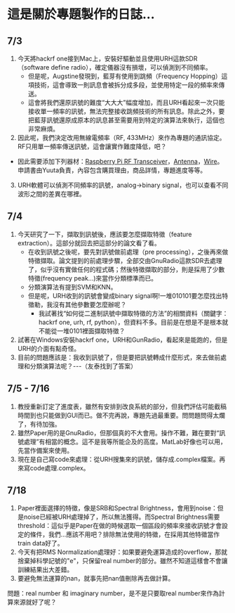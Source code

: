 # 這是關於專題製作的日誌...

## 7/3

1. 今天將hackrf one接到Mac上，安裝好驅動並且使用URH這款SDR（software define radio），確定儀器沒有損壞，可以偵測到不同頻率。
   - 但是呢，Augstine發現到，藍芽有使用到跳頻（Frequency Hopping）這項技術，這會導致一則訊息會被拆分成多段，並使用特定一段的頻率來傳送。
   - 這會將我們還原訊號的難度“大大大”幅度增加，而且URH看起來一次只能接收單一頻率的訊號，無法完整接收跳頻技術的所有訊息。除此之外，要把藍芽訊號還原成原本的訊息甚至需要用到特定的演算法來執行，這個也非常麻煩。
2.  因此呢，我們決定改用無線電頻率（RF, 433MHz）來作為專題的通訊協定。RF只用單一頻率傳送訊號，這會讓實作難度降低，吧？
   - 因此需要添加下列器材：[Raspberry Pi RF Transceiver](https://www.adafruit.com/product/4075)，[Antenna](https://greatscottgadgets.com/ant500/)，[Wire](https://www.adafruit.com/product/851)。申請書由Yuuta負責，內容包含購買理由，商品詳情，專題進度等等。
3.	URH軟體可以偵測不同頻率的訊號，analog->binary signal，也可以查看不同波形之間的差異在哪裡。


## 7/4

1. 今天研究了一下，擷取到訊號後，應該要怎麼擷取特徵（feature extraction）。這部分就回去把這部分的論文看了看。
 	  - 在收到訊號之後呢，要先對訊號做前處理（pre processing），之後再來做特徵擷取。論文提到的前處理步驟，全部交由GnuRadio這款SDR去處理了，似乎沒有實做任何的程式碼；然後特徵擷取的部分，則是採用了少數特徵(frequency peak...)來當作分類標準而已。
    - 分類演算法有提到SVM和KNN。
    - 但是呢，URH收到的訊號會變成binary signal啊!一堆010101要怎麼找出特徵勒，我沒有其他參數要怎麼辦呢？
      - 我試著找“如何從二進制訊號中擷取特徵的方法”的相關資料（關鍵字：hackrf one, urh, rf, python），但資料不多。目前是在想是不是根本就不能從一堆0101裡面擷取特徵？
2. 試著在Windows安裝hackrf one，URH和GunRadio，看起來是能跑的，但是URH的介面有點奇怪。
3. 目前的問題應該是：我收到訊號了，但是要把訊號轉成什麼形式，來去做前處理和分類演算法呢？---（友泰找到了答案）

## 7/5 - 7/16
1. 教授重新訂定了進度表，雖然有安排到改良系統的部分，但我們評估可能截稿時間到也只能做到GUI而已。做不完再說，專題先過最重要。問問題問得太爛了，有待加強。
2. 雖然Paper用的是GnuRadio，但那個真的不大會用。操作不難，難在要對“訊號處理”有相當的概念。這不是我等所能企及的高度。MatLab好像也可以用，先當作備案來使用。
3. 現在是自己寫code來處理：從URH搜集來的訊號，儲存成.complex檔案。再來寫code處理.complex。

## 7/18
1. Paper裡面選擇的特徵，像是SRB和Spectral Brightness，會用到noise：但是noise已經被URH處理掉了，所以無法獲得。而Spectral Brightness需要threshold：這似乎是Paper在做的時候選取一個區段的頻率來接收訊號才會設定的條件，我們...應該不用吧？排除無法使用的特徵，在採用其他特徵當作train data好了。
2. 今天有把RMS Normalization處理好：如果要避免運算造成的overflow，那就捨棄掉科學記號的"e"，只保留real number的部分。雖然不知道這樣會不會讓訓練結果出大差錯。
3. 要避免無法運算的nan，就事先把nan值刪除再去做計算。

問題：real number 和 imaginary number，是不是只要取real number來作為計算來源就好了呢？
